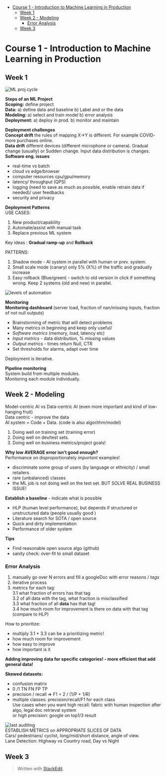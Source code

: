 <!DOCTYPE html>
<html>

<head>
  <meta charset="utf-8">
  <meta name="viewport" content="width=device-width, initial-scale=1.0">
  <title>MLOPs</title>
  <link rel="stylesheet" href="https://stackedit.io/style.css" />
</head>

<body class="stackedit">
  <div class="stackedit__html"><p><div class="toc">
<ul>
<li><a href="#course-1---introduction-to-machine-learning-in-production">Course 1 - Introduction to Machine Learning in Production</a>
<ul>
<li><a href="#week-1">Week 1</a></li>
<li><a href="#week-2---modeling">Week 2 - Modeling</a>
<ul>
<li><a href="#error-analysis">Error Analysis</a></li>
</ul>
</li>
<li><a href="#week-3">Week 3</a></li>
</ul>
</li>
</ul>
</div></p>
<h1 id="course-1---introduction-to-machine-learning-in-production">Course 1 - Introduction to Machine Learning in Production</h1>
<h2 id="week-1">Week 1</h2>
<p><img src="https://www.dropbox.com/s/dynlfyekxd83psl/c1w1_1.png?raw=1" alt="ML proj cycle"></p>
<p><strong>Steps of an ML Project</strong><br>
<strong>Scoping:</strong>  	define project<br>
<strong>Data:</strong> 		a) define data and baseline b) Label and or the data<br>
<strong>Modeling:</strong> 	a) select and train model b) error analysis<br>
<strong>Deployment:</strong> 	a) deploy in prod. b) monitor and maintain</p>
<p><strong>Deployment challenges</strong><br>
<strong>Concept drift</strong> the rules of mapping X-&gt;Y is different. For example COVID- more purchases online.<br>
<strong>Data drift</strong> different devices (different microphone or camera). Gradual change (usually) or Sudden change. Input data distribution is changes.<br>
<strong>Software eng. issues</strong></p>
<ul>
<li>real-time vs batch</li>
<li>cloud vs edge/browser</li>
<li>computer resources cpu/gpu/memory</li>
<li>latency/ throughput (QPS)</li>
<li>logging (need to save as much as possible, enable retrain data if needed)/ user feedbacks</li>
<li>security and privacy</li>
</ul>
<p><strong>Deployment Patterns</strong><br>
USE CASES:</p>
<ol>
<li>New product/capability</li>
<li>Automate/assist with manual task</li>
<li>Replace previous ML system</li>
</ol>
<p>Key ideas : <strong>Gradual ramp-up</strong> and  <strong>Rollback</strong></p>
<p>PATTERNS:</p>
<ol>
<li>Shadow mode - AI system in parallel with human or prev. system.</li>
<li>Small scale mode (canary) only 5% (X%) of the traffic and gradually increase</li>
<li>Easy rollback (Blue/green) - switch to old version in click if something wrong. Keep 2 systems (old and new) in parallel.</li>
</ol>
<p><img src="https://www.dropbox.com/s/dsruled6x4hxcy8/c1w1_2.png?raw=1" alt="levels of automation"></p>
<p><strong>Monitoring</strong><br>
<strong>Monitoring dashboard</strong> (server load, fraction of nan/missing inputs, fraction of not null outputs)</p>
<ul>
<li>Brainstorming of metric that will detect problems</li>
<li>Many metrics in beginning and keep only useful/</li>
<li><em>Software metrics</em> (memory, load, latency etc)</li>
<li><em>Input metrics</em> - data distribution, % missing values</li>
<li><em>Output metrics</em> - times return Null, CTR</li>
<li>Set thresholds for alarms, adapt over time</li>
</ul>
<p>Deployment is iterative.</p>
<p><strong>Pipeline monitoring</strong><br>
System build from multiple modules.<br>
Monitoring each module individually.</p>
<h2 id="week-2---modeling">Week 2 - Modeling</h2>
<p>Model-centric AI vs Data-centric AI (even more important and kind of low-hanging fruit)<br>
Data centric - improve the data<br>
AI system = Code + Data.            (code is also algorithm/model)</p>
<ol>
<li>Doing well on training set (training error)</li>
<li>Doing well on dev/test sets.</li>
<li>Doing well on business metrics/project goals!</li>
</ol>
<p><strong>Why low AVERAGE error isn’t good enough?</strong><br>
Performance on disproportionately <em>important</em> examples!</p>
<ul>
<li>discriminate some group of users (by language or ethnicity) / small retailers</li>
<li>rare (unbalanced) classes</li>
<li>the ML job is not doing well on the test set. BUT SOLVE REAL BUSINESS ISSUE!</li>
</ul>
<p><strong>Establish a baseline</strong> - indicate what is possible</p>
<ul>
<li>HLP (human level performance), but depends if structured or unstructured data (people usually good )</li>
<li>Literature search for SOTA / open source</li>
<li>Quick and dirty implementation</li>
<li>Performance of older system</li>
</ul>
<p><strong>Tips</strong></p>
<ul>
<li>Find reasonable open source algo (github)</li>
<li>sanity check: over-fit to small dataset</li>
</ul>
<h3 id="error-analysis">Error Analysis</h3>
<ol>
<li>manually go over N errors and fill a googleDoc with error reasons / <em>tags</em></li>
<li>iterative process</li>
<li>metrics for each tag:<br>
3.1 what fraction of errors has that tag<br>
3.2 of all data with the tag, what fraction is misclassified<br>
3.3 what fraction of all <strong>data</strong> has that tag!<br>
3.4 how much room for improvement is there on data with that tag (compare to HLP)</li>
</ol>
<p>How to prioritize:</p>
<ul>
<li>multiply 3.1 * 3.3 can be a prioritizing metric!</li>
<li>how much room for improvement</li>
<li>how easy to improve</li>
<li>how important is it</li>
</ul>
<p><strong>Adding improving data for specific categories! - more efficient that add general data!</strong></p>
<p><strong>Skewed datasets:</strong></p>
<ul>
<li>confusion matrix</li>
<li>0 /1 TN FN FP TP</li>
<li>precision / recall =&gt; F1 = 2 / (1/P + 1/R)</li>
<li>multiple classes: precision/recall/F1 for each class<br>
Use cases when you want high recall: fabric with human inspection after algo, legal doc retrieval system<br>
or high precision: google on top1/3 result</li>
</ul>
<p><img src="https://www.dropbox.com/s/zjr5u98yoyrlf95/C1W2_1.png?raw=1" alt="last auditing"><br>
ESTABLISH METRICS on APPROPRIATE SLICES OF DATA<br>
Cars/ pedestrians/ cyclist, long/mid/short distance, angle of view.<br>
Lane Detection: Highway vs Country road, Day vs Night</p>
<h2 id="week-3">Week 3</h2>
<blockquote>
<p>Written with <a href="https://stackedit.io/">StackEdit</a>.</p>
</blockquote>
</div>
</body>

</html>

